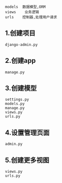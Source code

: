 ```
models  数据模型,ORM
views    业务逻辑
urls    控制器,处理用户请求
```
## 1.创建项目
```
django-admin.py
```
## 2.创建app
```
manage.py
```
## 3.创建模型
```
settings.py
models.py
manage.py
views.py
urls.py
```
## 4.设置管理页面
```
admin.py
```
## 5.创建更多视图
```
views.py
urls.py



